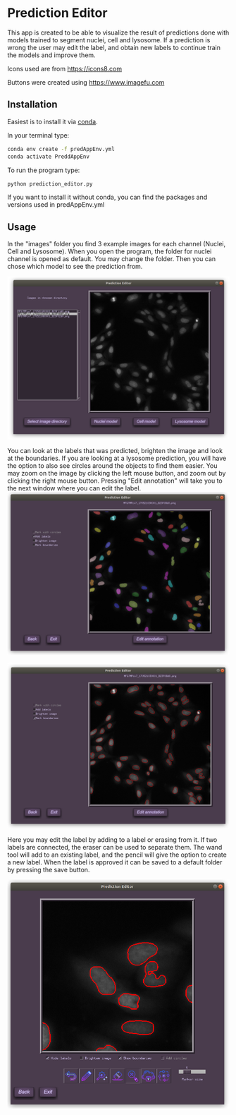 # Prediction Editor

This app is created to be able to visualize the result of predictions done with models trained to segment nuclei, cell and lysosome.
If a prediction is wrong the user may edit the label, and obtain new labels to continue train the models and improve them.


Icons used are from https://icons8.com

Buttons were created using https://www.imagefu.com

## Installation

Easiest is to install it via [conda](https://docs.conda.io/en/latest/miniconda.html).

In your terminal type:
```bash
conda env create -f predAppEnv.yml
conda activate PreddAppEnv
```
To run the program type:

```bash
python prediction_editor.py
```

If you want to install it without conda, you can find the packages and versions used in predAppEnv.yml

## Usage

In the "images" folder you find 3 example images for each channel (Nuclei, Cell and Lysosome). When you open the program, the folder for nuclei channel is opened as default. You may change the folder. Then you can chose which model to see the prediction from.

![image1](/graphics/1.png)

You can look at the labels that was predicted, brighten the image and look at the boundaries. If you are looking at a lysosome prediction, you will have the option to also see circles around the objects to find them easier. You may zoom on the image by clicking the left mouse button, and zoom out by clicking the right mouse button. Pressing "Edit annotation" will take you to the next window where you can edit the label.
![image2](/graphics/2.png)

![image3](/graphics/3.png)

Here you may edit the label by adding to a label or erasing from it. If two labels are connected, the eraser can be used to separate them. The wand tool will add to an existing label, and the pencil will give the option to create a new label. When the label is approved it can be saved to a default folder by pressing the save button.

![image4](/graphics/4.png)
